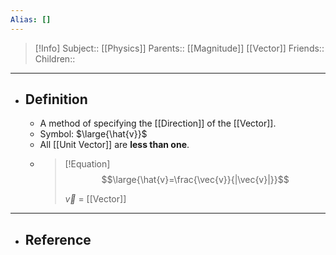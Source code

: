 ```yaml
---
Alias: []
---
```

> [!Info]
> Subject:: [[Physics]]
> Parents:: [[Magnitude]] [[Vector]]
> Friends:: 
> Children:: 
---
- ## Definition
	- A method of specifying the [[Direction]] of the [[Vector]].
	- Symbol: $\large{\hat{v}}$
	- All [[Unit Vector]] are **less than one**.
	- > [!Equation]
	  > $$\large{\hat{v}=\frac{\vec{v}}{|\vec{v}|}}$$
	  > 
	  > $\vec{v}$ = [[Vector]]
---
- ## Reference